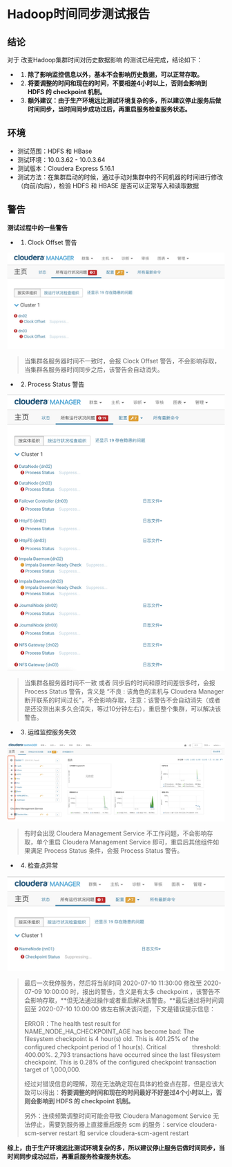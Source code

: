 # Hadoop时间同步测试报告

## 结论

对于 改变Hadoop集群时间对历史数据影响 的测试已经完成，结论如下：

- 1. **除了影响监控信息以外，基本不会影响历史数据，可以正常存取。**
- 2. **将要调整的时间和现在的时间，不要相差4小时以上，否则会影响到 HDFS 的 checkpoint 机制。**
- 3. **额外建议：由于生产环境远比测试环境复杂的多，所以建议停止服务后做时间同步，当时间同步成功过后，再重启服务检查服务状态。**

## 环境

- 测试范围：HDFS 和 HBase
- 测试环境：10.0.3.62 - 10.0.3.64
- 测试版本：Cloudera Express 5.16.1 
- 测试方法：在集群启动的时候，通过手动对集群中的不同机器的时间进行修改（向前/向后），检验 HDFS 和 HBASE 是否可以正常写入和读取数据

## 警告

**测试过程中的一些警告**

- 1. Clock Offset 警告

![](media/15943534923782/15943537138667.jpg)

> 当集群各服务器时间不一致时，会报 Clock Offset 警告，不会影响存取，当集群各服务器时间同步之后，该警告会自动消失。

- 2. Process Status 警告

![](media/15943534923782/15943537474628.jpg)

> 当集群各服务器时间不一致 或者 同步后的时间和原时间差很多时，会报 Process Status 警告，含义是 “不良 : 该角色的主机与 Cloudera Manager 断开联系的时间过长”，不会影响存取，注意：该警告不会自动消失（或者是还没测出来多久会消失，等过10分钟左右），重启整个集群，可以解决该警告。

- 3. 运维监控服务失效

![](media/15943534923782/15943537680465.jpg)

> 有时会出现 Cloudera Management Service 不工作问题，不会影响存取，单个重启 Cloudera Management Service 即可，重启后其他组件如果满足 Process Status 条件，会报 Process Status 警告。

- 4. 检查点异常

![](media/15943534923782/15943537785929.jpg)

> 最后一次我停服务，然后将当前时间 2020-07-10 11:30:00 修改至 2020-07-09 10:00:00 时，报出的警告，含义是有太多 checkpoint ，该警告不会影响存取，**但无法通过操作或者重启解决该警告。**最后通过将时间调回至 2020-07-10 10:00:00 做左右解决该问题，下文是错误提示信息：
> 
> ERROR：The health test result for NAME_NODE_HA_CHECKPOINT_AGE  has become bad: The filesystem checkpoint is 4 hour(s) old. This is 401.25% of the configured checkpoint period of 1 hour(s). Critical 　　　　threshold: 400.00%. 2,793 transactions have occurred since the last filesystem checkpoint. This is 0.28% of the configured checkpoint transaction target of 1,000,000.
> 
> 经过对错误信息的理解，现在无法确定现在具体的检查点在那，但是应该大致可以得出：**将要调整的时间和现在的时间最好不好差过4个小时以上，否则会影响到 HDFS 的 checkpoint 机制。**
> 
> 另外：连续频繁调整时间可能会导致 Cloudera Management Service 无法停止，需要到服务器上直接重启服务 scm 的服务：service cloudera-scm-server restart 和 service cloudera-scm-agent restart

**综上，由于生产环境远比测试环境复杂的多，所以建议停止服务后做时间同步，当时间同步成功过后，再重启服务检查服务状态。**